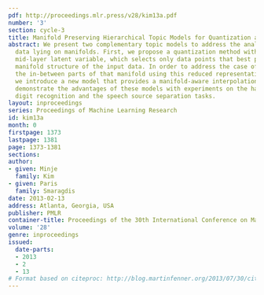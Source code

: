 ```yaml
---
pdf: http://proceedings.mlr.press/v28/kim13a.pdf
number: '3'
section: cycle-3
title: Manifold Preserving Hierarchical Topic Models for Quantization and Approximation
abstract: We present two complementary topic models to address the analysis of mixture
  data lying on manifolds. First, we propose a quantization method with an additional
  mid-layer latent variable, which selects only data points that best preserve the
  manifold structure of the input data. In order to address the case of modeling all
  the in-between parts of that manifold using this reduced representation of the input,
  we introduce a new model that provides a manifold-aware interpolation method. We
  demonstrate the advantages of these models with experiments on the hand-written
  digit recognition and the speech source separation tasks.
layout: inproceedings
series: Proceedings of Machine Learning Research
id: kim13a
month: 0
firstpage: 1373
lastpage: 1381
page: 1373-1381
sections: 
author:
- given: Minje
  family: Kim
- given: Paris
  family: Smaragdis
date: 2013-02-13
address: Atlanta, Georgia, USA
publisher: PMLR
container-title: Proceedings of the 30th International Conference on Machine Learning
volume: '28'
genre: inproceedings
issued:
  date-parts:
  - 2013
  - 2
  - 13
# Format based on citeproc: http://blog.martinfenner.org/2013/07/30/citeproc-yaml-for-bibliographies/
---
```

